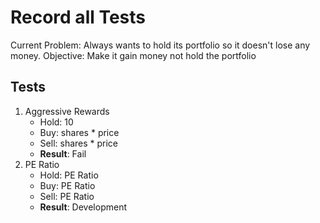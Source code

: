 # Record all Tests
Current Problem: Always wants to hold its portfolio so it doesn't lose any money.
Objective: Make it gain money not hold the portfolio

## Tests
1. Aggressive Rewards 
    - Hold: 10
    - Buy: shares * price
    - Sell: shares *  price
    - **Result**: Fail
2. PE Ratio
    - Hold: PE Ratio
    - Buy: PE Ratio
    - Sell: PE Ratio
    - **Result**: Development